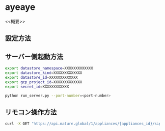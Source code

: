 # ayeaye
<<概要>>

## 設定方法

## サーバー側起動方法
```bash
export datastore_namespace=XXXXXXXXXXXXX
export datastore_kind=XXXXXXXXXXXXX
export datastore_id=XXXXXXXXXXXXX
export gcp_project_id=XXXXXXXXXXXXX
export secret_id=XXXXXXXXXXXX

python run_server.py --port-number=<port-number>
```

## リモコン操作方法
```bash
curl -X GET "https://api.nature.global/1/appliances/{appliances_id}/signals" -H "accept: application/json" -H "Authorization: Bearer {nature_remo_token}"
```

